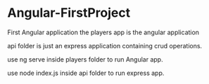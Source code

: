 # Angular-FirstProject
First  Angular application
the players app is the angular application 

api folder is just an express application containing crud operations.

use ng serve inside players folder to run Angular app.

use node index.js inside api  folder to run express app.
